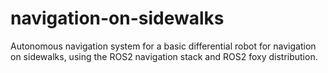 # navigation-on-sidewalks
Autonomous navigation system for a basic differential robot for navigation on sidewalks, using the ROS2 navigation stack and ROS2 foxy distribution.
